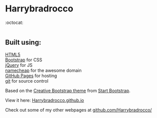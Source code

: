 Harrybradrocco
================================================================================

 :octocat:


```
```

Built using:
--------------------------------------------------------------------------------
[HTML5](https://developers.google.com/web/)  
[Bootstrap](http://getbootstrap.com/) for CSS  
[jQuery](https://jquery.com/) for JS  
[namecheap](https://www.namecheap.com/) for the awesome domain  
[GitHub Pages](https://pages.github.com/) for hosting  
[git](https://git-scm.com/) for source control

Based on the
[Creative Bootstrap theme](http://startbootstrap.com/template-overviews/creative/)
from [Start Bootstrap](http://startbootstrap.com/).

View it here: [Harrybradrocco.github.io](https://Harrybradrocco.github.io/)

Check out some of my other webpages at 
[github.com/Harrybradrocco/](https://github.com/Harrybradrocco/)

